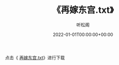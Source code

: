 ﻿---
title:  《再嫁东宫.txt》
date:   2022-01-01T00:00:00+00:00
author: 听松阁
layout: post
permalink: /再嫁东宫/
categories: 小说
tags: [小说]
---

点击《 [再嫁东宫.txt](http://img.660000.xyz/bookstukust/book/bntxt/10/再嫁东宫.txt)》进行下载
